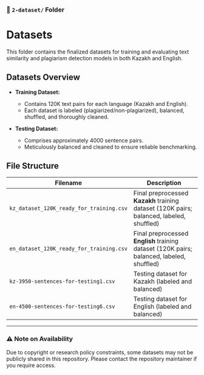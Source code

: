 ### 📁 `2-dataset/` Folder

# Datasets

This folder contains the finalized datasets for training and evaluating text similarity and plagiarism detection models in both Kazakh and English.

## Datasets Overview

- **Training Dataset:**
  - Contains 120K text pairs for each language (Kazakh and English).
  - Each dataset is labeled (plagiarized/non-plagiarized), balanced, shuffled, and thoroughly cleaned.

- **Testing Dataset:**
  - Comprises approximately 4000 sentence pairs.
  - Meticulously balanced and cleaned to ensure reliable benchmarking.

## File Structure

| Filename                                     | Description                                                                 |
|----------------------------------------------|-----------------------------------------------------------------------------|
| `kz_dataset_120K_ready_for_training.csv`     | Final preprocessed **Kazakh** training dataset (120K pairs; balanced, labeled, shuffled) |
| `en_dataset_120K_ready_for_training.csv`     | Final preprocessed **English** training dataset (120K pairs; balanced, labeled, shuffled) |
| `kz-3950-sentences-for-testing1.csv`         | Testing dataset for Kazakh (labeled and balanced)                           |
| `en-4500-sentences-for-testing6.csv`         | Testing dataset for English (labeled and balanced)                          |

---

### ⚠️ Note on Availability

Due to copyright or research policy constraints, some datasets may not be publicly shared in this repository. Please contact the repository maintainer if you require access.
